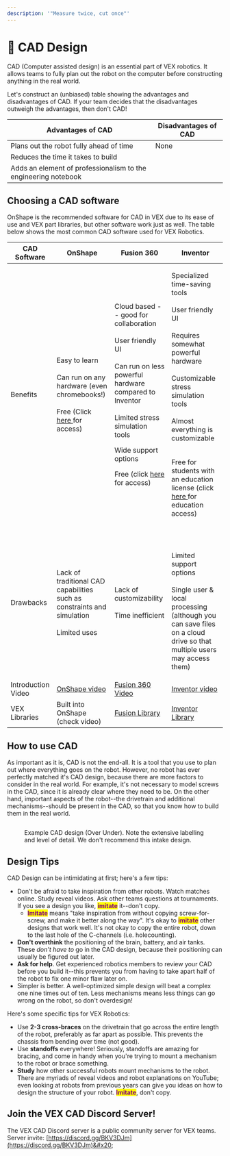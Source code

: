 ```yaml
---
description: '"Measure twice, cut once"'
---
```


# 📏 CAD Design

CAD (Computer assisted design) is an essential part of VEX robotics. It allows teams to fully plan out the robot on the computer before constructing anything in the real world.&#x20;

Let's construct an (unbiased) table showing the advantages and disadvantages of CAD. If your team decides that the disadvantages outweigh the advantages, then don't CAD!

| Advantages of CAD                                              | Disadvantages of CAD |
| -------------------------------------------------------------- | -------------------- |
| Plans out the robot fully ahead of time                        | None                 |
| Reduces the time it takes to build                             |                      |
| Adds an element of professionalism to the engineering notebook |                      |

## Choosing a CAD software

OnShape is the recommended software for CAD in VEX due to its ease of use and VEX part libraries, but other software work just as well. The table below shows the most common CAD software used for VEX Robotics.

| CAD Software       | OnShape                                                                                                                                               | Fusion 360                                                                                                                                                                                                                                                                                                          | Inventor                                                                                                                                                                                                                                                                                                                                                    |
| ------------------ | ----------------------------------------------------------------------------------------------------------------------------------------------------- | ------------------------------------------------------------------------------------------------------------------------------------------------------------------------------------------------------------------------------------------------------------------------------------------------------------------- | ----------------------------------------------------------------------------------------------------------------------------------------------------------------------------------------------------------------------------------------------------------------------------------------------------------------------------------------------------------- |
| Benefits           | <p>Easy to learn<br><br>Can run on any hardware (even chromebooks!)<br><br>Free (Click <a href="https://www.onshape.com/en/">here </a>for access)</p> | <p>Cloud based -- good for collaboration<br><br>User friendly UI<br><br>Can run on less powerful hardware compared to Inventor<br><br>Limited stress simulation tools<br></p><p>Wide support options<br></p><p>Free (click <a href="https://www.autodesk.com/products/fusion-360/personal">here </a>for access)</p> | <p>Specialized time-saving tools<br><br>User friendly UI<br><br>Requires somewhat powerful hardware<br><br>Customizable stress simulation tools<br><br>Almost everything is customizable</p><p><br>Free for students with an education license (click <a href="https://www.autodesk.com/education/edu-software/overview">here </a>for education access)</p> |
| Drawbacks          | <p>Lack of traditional CAD capabilities such as constraints and simulation<br><br>Limited uses</p>                                                    | <p>Lack of customizability<br><br>Time inefficient</p>                                                                                                                                                                                                                                                              | <p><br><br>Limited support options<br><br>Single user &#x26; local processing (although you can save files on a cloud drive so that multiple users may access them)<br></p>                                                                                                                                                                                 |
| Introduction Video | [OnShape video](https://www.youtube.com/watch?v=8rkEL2l4pvM\&list=PL58YBuL9CL7KdaFquOuCasoTzGwnjHFUN\&index=1)                                        | [Fusion 360 Video](https://www.youtube.com/watch?v=d9Gw0OK1uzY)                                                                                                                                                                                                                                                     | [Inventor video](https://www.youtube.com/watch?v=KptpuqgLQk8)                                                                                                                                                                                                                                                                                               |
| VEX Libraries      | Built into OnShape (check video)                                                                                                                      | [Fusion Library](https://github.com/vindou/VEX-CAD-Fusion-360-Library/releases/tag/latest)                                                                                                                                                                                                                          | [Inventor Library](https://github.com/VEX-CAD/VEX-CAD-Inventor/releases/tag/v1.4.0)                                                                                                                                                                                                                                                                         |





## How to use CAD

As important as it is, CAD is not the end-all. It is a tool that you use to plan out where everything goes on the robot. However, no robot has ever perfectly matched it's CAD design, because there are more factors to consider in the real world. For example, it's not necessary to model screws in the CAD, since it is already clear where they need to be. On the other hand, important aspects of the robot--the drivetrain and additional mechanisms--should be present in the CAD, so that you know how to build them in the real world.

<figure><img src="https://lh6.googleusercontent.com/V3yWWHXZuGUqguMB4Mg6_qjzeERxizoHVz9-GRwJhEyNhoonZJIcqDtJxoPgtX5Eql_0dYUKN3HkK8SO3pTO_XObp5vUsKMyAXBbpdwVdZDOy6Qlg1InhYJHDfE48OKbzbJHZQexg0wO77R1urTs57M" alt=""><figcaption><p>Example CAD design (Over Under). Note the extensive labelling and level of detail. We don't recommend this intake design.</p></figcaption></figure>

## Design Tips

CAD Design can be intimidating at first; here's a few tips:

* Don't be afraid to take inspiration from other robots. Watch matches online. Study reveal videos. Ask other teams questions at tournaments. If you see a design you like, <mark style="color:purple;">**imitate**</mark> it--don't copy.
  * <mark style="color:purple;">**Imitate**</mark> means "take inspiration from without copying screw-for-screw, and make it better along the way". It's okay to <mark style="color:purple;">**imitate**</mark> other designs that work well. It's not okay to copy the entire robot, down to the last hole of the C-channels (i.e. holecounting).
* **Don't overthink** the positioning of the brain, battery, and air tanks. These _don't_ _have to_ go in the CAD design, because their positioning can usually be figured out later.
* **Ask for help**. Get experienced robotics members to review your CAD before you build it--this prevents you from having to take apart half of the robot to fix one minor flaw later on.
* Simpler is better. A well-optimized simple design will beat a complex one nine times out of ten. Less mechanisms means less things can go wrong on the robot, so don't overdesign!

Here's some specific tips for VEX Robotics:

* Use **2-3 cross-braces** on the drivetrain that go across the entire length of the robot, preferably as far apart as possible. This prevents the chassis from bending over time (not good).
* Use **standoffs** everywhere! Seriously, standoffs are amazing for bracing, and come in handy when you're trying to mount a mechanism to the robot or brace something.
* **Study** how other successful robots mount mechanisms to the robot. There are myriads of reveal videos and robot explanations on YouTube; even looking at robots from previous years can give you ideas on how to design the structure of your robot. <mark style="color:purple;">**Imitate**</mark>, don't copy.

## Join the VEX CAD Discord Server!

The VEX CAD Discord server is a public community server for VEX teams. \
Server invite: [https://discord.gg/BKV3DJm](https://discord.gg/BKV3DJm)&#x20;


